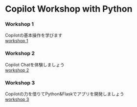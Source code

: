 # Copilot Workshop with Python

### Workshop 1
Copilotの基本操作を学びます<br>
[workshop 1](workshop1/README.ja.md)

### Workshop 2
Copilot Chatを体験しましょう<br>
[workshop 2](workshop1/README.md)

### Workshop 3
Copilotの力を借りてPython&Flaskでアプリを開発しましょう<br>
[workshop 3](workshop3/README.md)
